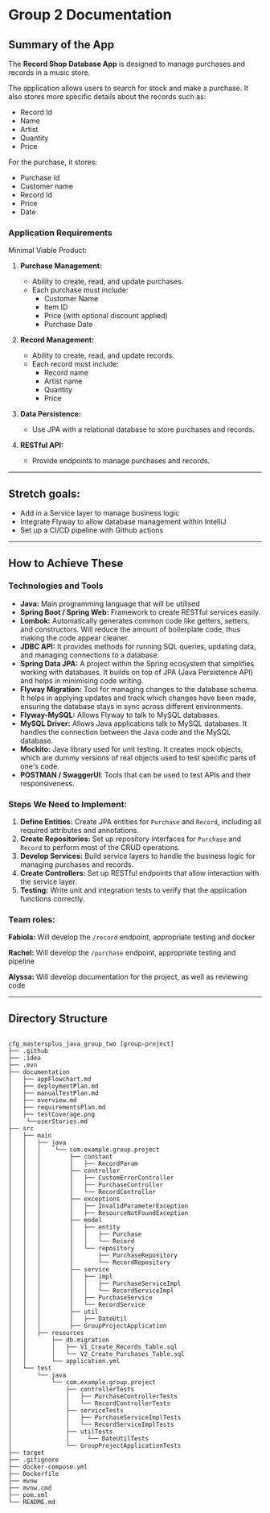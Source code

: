 # Group 2 Documentation

## Summary of the App

The **Record Shop Database App** is designed to manage purchases and records in a music store.

The application allows users to search for stock and make a purchase. It also stores more specific details about the records such as:
- Record Id
- Name
- Artist
- Quantity
- Price

For the purchase, it stores: 
- Purchase Id
- Customer name 
- Record Id 
- Price 
- Date 

### Application Requirements

Minimal Viable Product: 

1. **Purchase Management:**
   - Ability to create, read, and update purchases.
   - Each purchase must include:
     - Customer Name
     - Item ID
     - Price (with optional discount applied)
     - Purchase Date


2. **Record Management:**
   - Ability to create, read, and update records.
   - Each record must include:
     - Record name
     - Artist name
     - Quantity
     - Price


3. **Data Persistence:**
   - Use JPA with a relational database to store purchases and records.


4. **RESTful API:**
   - Provide endpoints to manage purchases and records.

---
## Stretch goals: 

- Add in a Service layer to manage business logic 
- Integrate Flyway to allow database management within IntelliJ
- Set up a CI/CD pipeline with Github actions

---

## How to Achieve These

### Technologies and Tools

- **Java:** Main programming language that will be utilised
- **Spring Boot / Spring Web:** Framework to create RESTful services easily.
- **Lombok:** Automatically generates common code like getters, setters, and constructors. Will reduce the amount of boilerplate code, thus making the code appear cleaner.
- **JDBC API:** It provides methods for running SQL queries, updating data, and managing connections to a database.
- **Spring Data JPA:** A project within the Spring ecosystem that simplifies working with databases. It builds on top of JPA (Java Persistence API) and helps in minimising code writing.
- **Flyway Migration:** Tool for managing changes to the database schema. It helps in applying updates and track which changes have been made, ensuring the database stays in sync across different environments.
- **Flyway-MySQL:** Allows Flyway to talk to MySQL databases. 
- **MySQL Driver:** Allows Java applications talk to MySQL databases. It handles the connection between the Java code and the MySQL database.
- **Mockito:** Java library used for unit testing.  It creates mock objects, which are dummy versions of real objects used to test specific parts of one's code.
- **POSTMAN / SwaggerUI**: Tools that can be used to test APIs and their responsiveness.

### Steps We Need to Implement:

1. **Define Entities:** Create JPA entities for `Purchase` and `Record`, including all required attributes and annotations.
2. **Create Repositories:** Set up repository interfaces for `Purchase` and `Record` to perform most of the CRUD operations.
3. **Develop Services:** Build service layers to handle the business logic for managing purchases and records.
4. **Create Controllers:** Set up RESTful endpoints that allow interaction with the service layer.
5. **Testing:** Write unit and integration tests to verify that the application functions correctly.

### Team roles: 

**Fabiola:** Will develop the `/record` endpoint, appropriate testing and docker 

**Rachel:** Will develop the `/purchase` endpoint, appropriate testing and pipeline 

**Alyssa:** Will develop documentation for the project, as well as reviewing code 

---

## Directory Structure

```

cfg_mastersplus_java_group_two [group-project]
├── .github
├── .idea
├── .mvn
├── documentation
│   ├── appFlowchart.md
│   ├── deploymentPlan.md
│   ├── manualTestPlan.md
│   ├── overview.md
│   ├── requirementsPlan.md
│   ├── testCoverage.png
│    └──userStories.md
├── src
│   ├── main
│   │   ├── java
│   │   │    └── com.example.group.project
│   │   │        ├── constant
│   │   │        │   ├── RecordParam
│   │   │        ├── controller
│   │   │        │   ├── CustomErrorController
│   │   │        │   ├── PurchaseController
│   │   │        │   └── RecordController
│   │   │        ├── exceptions
│   │   │        │   ├── InvalidParameterException
│   │   │        │   ├── ResourceNotFoundException
│   │   │        ├── model
│   │   │        │   ├── entity
│   │   │        │   │   ├── Purchase
│   │   │        │   │   └── Record
│   │   │        │   └── repository
│   │   │        │       ├── PurchaseRepository
│   │   │        │       └── RecordRepository
│   │   │        ├── service
│   │   │        │   ├── impl
│   │   │        │   │   ├── PurchaseServiceImpl
│   │   │        │   │   └── RecordServiceImpl
│   │   │        │   ├── PurchaseService
│   │   │        │   └── RecordService
│   │   │        ├── util
│   │   │        │   ├── DateUtil
│   │   │        ├── GroupProjectApplication
│   │   ├── resources
│   │       ├── db.migration
│   │       │   ├── V1_Create_Records_Table.sql
│   │       │   └── V2_Create_Purchases_Table.sql
│   │       └── application.yml
│   └── test
│       └── java
│           └── com.example.group.project
│               ├── controllerTests
│               │   ├── PurchaseControllerTests
│               │   └── RecordControllerTests
│               ├── serviceTests
│               │   ├── PurchaseServiceImplTests
│               │   └── RecordServiceImplTests
│               ├── utilTests
│               │     └── DateUtilTests
│               └── GroupProjectApplicationTests
├── target
├── .gitignore
├── docker-compose.yml
├── Dockerfile
├── mvnw
├── mvnw.cmd
├── pom.xml
└── README.md


```
